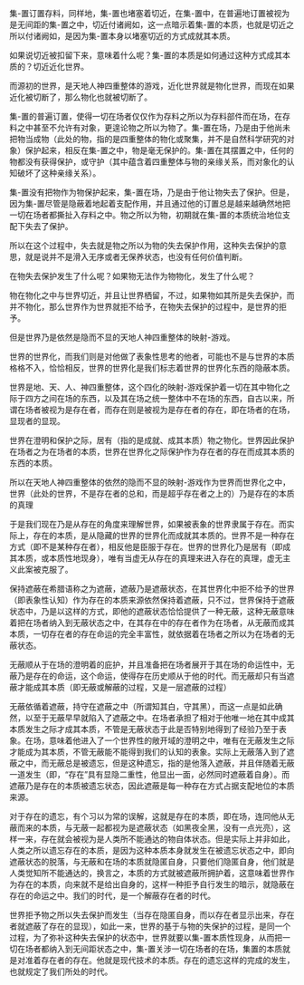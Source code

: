<p data-pid="rnu9KgTZ">集-置订置存料，同样地，集-置也堵塞着切近，在集-置中，在普遍地订置被视为是无间距的集-置之中，切近付诸阙如，这一点暗示着集-置的本质，也就是切近之所以付诸阙如，是因为集-置本身以堵塞切近的方式成就其本质。</p><p data-pid="WWORhsPa">如果说切近被扣留下来，意味着什么呢？集-置的本质是如何通过这种方式成其本质的？切近近化世界。</p><p data-pid="elBV5Rm6">而源初的世界，是天地人神四重整体的游戏，近化世界就是物化世界，而现在如果近化被切断了，那么物化也就被切断了。</p><p data-pid="rNbksdj6">集-置的普遍订置，使得一切在场者仅仅作为存料之所以为存料部件而在场，在存料之中甚至不允许有对象，更遑论物之所以为物了。集-置在场，乃是由于他尚未把物当成物（此处的物，指的是四重整体的物化或聚集，并不是自然科学研究的对象）保护起来，相反在集-置之中，物是毫无保护的。集-置在其摆置之中，任何的物都没有获得保护，或守护（其中蕴含着四重整体与物的亲缘关系，而对象化的认知破坏了这种亲缘关系）。</p><p data-pid="yhUAtPN_">集-置没有把物作为物保护起来，集-置在场，乃是由于他让物失去了保护。但是，因为集-置尽管是隐蔽着地起着支配作用，并且通过他的订置总是越来越确然地把一切在场者都撕扯入存料之中。物之所以为物，初期就在集-置的本质统治地位支配下失去了保护。</p><p data-pid="yGyCjPPm">所以在这个过程中，失去就是物之所以为物的失去保护作用，这种失去保护的意思，就是说并不是滑入无序或者无保养状态，也没有任何价值判断。</p><p data-pid="pncFlefj">在物失去保护发生了什么呢？如果物无法作为物物化，发生了什么呢？</p><p data-pid="FpVdZCD4">物在物化之中与世界切近，并且让世界栖留，不过，如果物如其所是失去保护，而并不物化，那么世界作为世界就拒不给予，在物失去保护的过程中，是世界的拒予。</p><p data-pid="eKT9xu82">但是世界乃是依然是隐而不显的天地人神四重整体的映射-游戏。</p><p data-pid="BXLu_s1N">世界的世界化，而我们则是对他做了表象性思考的他者，可能也不是与世界的本质格格不入，恰恰相反，世界的世界化是我们标志着世界的世界化东西的隐蔽本质。</p><p data-pid="Xj3jcLl4">世界是地、天、人、神四重整体，这个四化的映射-游戏保护着一切在其中物化之际于四方之间在场的东西，以及其在场之统一整体中不在场的东西，自古以来，所谓在场者被视为是存在者，而存在则是被视为是存在者的存在，即在场者的在场，显现者的显现。</p><p data-pid="sBvyDmqL">世界在澄明和保护之际，居有（指的是成就、成其本质）物之物化。世界因此保护在场者之为在场者的本质，世界在世界化之际保护作为存在者的存在而成其本质的东西的本质。</p><p data-pid="jb8CvFbr">所以在天地人神四重整体的依然的隐而不显的映射-游戏作为世界而世界化之中，世界（此处的世界，不是存在者的总和，而是超乎存在者之上的）乃是存在的本质的真理</p><p data-pid="MIt17_pe">于是我们现在乃是从存在的角度来理解世界，如果被表象的世界隶属于存在。而实际上，存在的本质，是从隐藏的世界的世界化而成就其本质的。世界不是一种存在方式（即不是某种存在者），相反他是臣服于存在。世界的世界化乃是居有（即成其本质，或本质性地现身），唯有当虚无从存在的真理来进入存在的真理，虚无主义此案被克服了。</p><p data-pid="lPhx6_c_">保持遮蔽在希腊语称之为遮蔽，遮蔽乃是遮蔽状态，在其世界化中拒不给予的世界（即表象性认知）作为存在的本质来源依然保持着遮蔽，只不过，世界保持于遮蔽状态中，乃是以这样的方式，即他的遮蔽状态恰恰提供了一种无蔽，这种无蔽意味着把在场者纳入到无蔽状态之中，在其存在中的存在者作为在场者，从无蔽而成其本质，一切存在者的存在命运的完全丰富性，就依据着在场者之所以为在场者的无蔽状态。</p><p data-pid="IuBDGhMU">无蔽顺从于在场的澄明着的庇护，并且准备把在场者展开于其在场的命运性中，无蔽乃是存在的命运，这个命运，使得存在历史顺从于他的时代。而无蔽却只有当遮蔽才能成其本质（即无蔽或解蔽的过程，又是一层遮蔽的过程）</p><p data-pid="wRBsuUa6">无蔽依循着遮蔽，持守在遮蔽之中（所谓知其白，守其黑），而这一点是如此确然，以至于无蔽早早就陷入了遮蔽之中。在场者承担了相对于他唯一地在其中成其本质发生之际才成其本质，不管是无蔽状态于此是否特别地得到了经验乃至于表象。在场，意味着他进入了一个世界性的敞开域的澄明之中，唯有在无蔽发生之际才能成为其本质，不管无蔽能不能得到我们的认知的表象。实际上无蔽落入到了遮蔽之中，而无蔽总是被遗忘，但是这种遗忘，指的是他落入遮蔽，并且伴随着无蔽一道发生（即，“存在”具有显隐二重性，他显出一面，必然同时遮蔽着自身）。而遮蔽乃是存在的本质被遗忘状态，因此遮蔽是每一种存在方式占据支配地位的本质来源。</p><p data-pid="_A4fTusA">对于存在的遗忘，有个习以为常的误解，这就是存在的本质，即在场，连同他从无蔽而来的本质，与无蔽一起都视为是遮蔽状态（如黑夜全黑，没有一点光亮），这样一来，存在就会被视为是人类所不能通达的物自体状态。但是实际上并非如此，人类之所以遗忘存在的本质，是因为这种本质本身就发生在被遗忘状态之中，即向遮蔽状态的脱落，与无蔽和在场的本质就隐匿自身，只要他们隐匿自身，他们就是人类觉知所不能通达的，换言之，本质的方式就被遮蔽所拥护着，这意味着世界作为存在的本质，向来就不是给出自身的，这样一种拒予自行发生的暗示，就隐蔽在存在的命运之中。我们的时代，是一个解蔽存在者的时代。</p><p data-pid="KvnxUoPk">世界拒予物之所以失去保护而发生（当存在隐匿自身，而以存在者显示出来，存在者就遮蔽了存在的显现），如此一来，世界的基于与物的失保护的过程，是同一个过程，为了弥补这种失去保护的状态中，世界就要以集-置本质性现身，从而把一切在场者都纳入到无间距状态之中，集-置关涉一切在场者的在场，集置的本质就是对准着存在者的存在。他就是现代技术的本质。存在的遗忘这样的完成的发生，也就规定了我们所处的时代。</p><p></p>